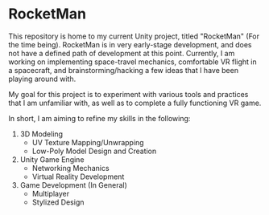# RocketMan

This repository is home to my current Unity project, titled "RocketMan" (For the time being). RocketMan is in very early-stage development, and does not have a defined path of development at this point. Currently, I am working on implementing space-travel mechanics, comfortable VR flight in a spacecraft, and brainstorming/hacking a few ideas that I have been playing around with.


My goal for this project is to experiment with various tools and practices that I am unfamiliar with, as well as to complete a fully functioning VR game. 

In short, I am aiming to refine my skills in the following:
1. 3D Modeling
   * UV Texture Mapping/Unwrapping
   * Low-Poly Model Design and Creation
2. Unity Game Engine
   * Networking Mechanics
   * Virtual Reality Development
3. Game Development (In General)
   * Multiplayer
   * Stylized Design